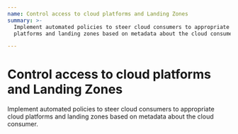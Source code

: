 ```yaml
---
name: Control access to cloud platforms and Landing Zones
summary: >-
  Implement automated policies to steer cloud consumers to appropriate cloud
  platforms and landing zones based on metadata about the cloud consumer.

---
```


# Control access to cloud platforms and Landing Zones

Implement automated policies to steer cloud consumers to appropriate cloud platforms and landing zones based on metadata about the cloud consumer.



